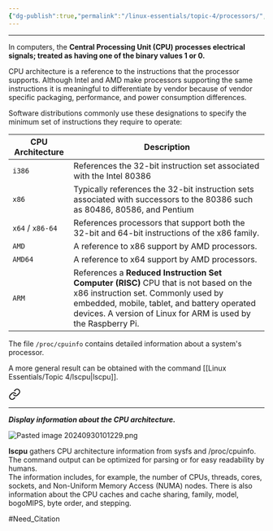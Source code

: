 ```yaml
---
{"dg-publish":true,"permalink":"/linux-essentials/topic-4/processors/","noteIcon":"1"}
---
```


---
In computers, the **Central Processing Unit (CPU) processes electrical signals; treated as having one of the binary values 1 or 0.**  

CPU architecture is a reference to the instructions that the processor supports. Although Intel and AMD make processors supporting the same instructions it is meaningful to differentiate by vendor because of vendor specific packaging, performance, and power consumption differences.

Software distributions commonly use these designations to specify the minimum set of instructions they require to operate:

| CPU Architecture | Description                                                                                                                                                                                                                                 |
| ---------------- | ------------------------------------------------------------------------------------------------------------------------------------------------------------------------------------------------------------------------------------------- |
| `i386`           | References the 32-bit instruction set associated with the Intel 80386                                                                                                                                                                       |
| `x86`            | Typically references the 32-bit instruction sets associated with successors to the 80386 such as 80486, 80586, and Pentium                                                                                                                  |
| `x64` / `x86-64` | References processors that support both the 32-bit and 64-bit instructions of the x86 family.                                                                                                                                               |
| `AMD`            | A reference to x86 support by AMD processors.                                                                                                                                                                                               |
| `AMD64`          | A reference to x64 support by AMD processors.                                                                                                                                                                                               |
| `ARM`            | References a **Reduced Instruction Set Computer (RISC)** CPU that is not based on the x86 instruction set. Commonly used by embedded, mobile, tablet, and battery operated devices. A version of Linux for ARM is used by the Raspberry Pi. |

The file `/proc/cpuinfo` contains detailed information about a system's processor.

A more general result can be obtained with the command [[Linux Essentials/Topic 4/lscpu\|lscpu]].


<div class="transclusion internal-embed is-loaded"><a class="markdown-embed-link" href="/linux-essentials/topic-4/lscpu/" aria-label="Open link"><svg xmlns="http://www.w3.org/2000/svg" width="24" height="24" viewBox="0 0 24 24" fill="none" stroke="currentColor" stroke-width="2" stroke-linecap="round" stroke-linejoin="round" class="svg-icon lucide-link"><path d="M10 13a5 5 0 0 0 7.54.54l3-3a5 5 0 0 0-7.07-7.07l-1.72 1.71"></path><path d="M14 11a5 5 0 0 0-7.54-.54l-3 3a5 5 0 0 0 7.07 7.07l1.71-1.71"></path></svg></a><div class="markdown-embed">




---
___Display information about the CPU architecture.___

![Pasted image 20240930101229.png](/img/user/Linux%20Essentials/Topic%204/Topic4%20reference%20images/Pasted%20image%2020240930101229.png)

**lscpu** gathers CPU architecture information from sysfs and /proc/cpuinfo. The command output can be optimized for parsing or for easy readability by humans.  
The information includes, for example, the number of CPUs, threads, cores, sockets, and Non-Uniform Memory Access (NUMA) nodes. There is also information about the CPU caches and cache sharing, family, model, bogoMIPS, byte order, and stepping.

</div></div>


#Need_Citation